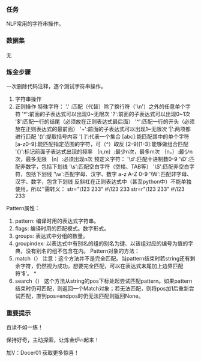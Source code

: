 
### 任务
NLP常用的字符串操作。

### 数据集
无

### 炼金步骤
一次删除代码注释，逐个测试字符串操作。

1. 字符串操作
2. 正则操作
特殊字符：
'.' :匹配（代替）除了换行符（'\n'）之外的任意单个字符
'*':前面的子表达式可以出现0~无限次
'?':前面的子表达式可以出现0~1次
'$':匹配一行的结尾（必须放在正则表达式最后面）
'^':匹配一行的开头（必须放在正则表达式的最前面）
'+':前面的子表达式可以出现1~无限次
'|':两项都进行匹配
'()':提取括号内容
'[ ]':代表一个集合
[abc]:能匹配其中的单个字符
[a-z0-9]:能匹配指定范围的字符，可（^）取反
[2-9][1-3]:能够做组合匹配
'{}':标记前面子表达式出现的频率
｛n,m｝:最少n次，最多m次
｛n，｝:最少n次，最多无限
｛n｝:必须出现n次
预定义字符：
'\d':匹配十进制数0-9
'\D':匹配非数字，包括下划线
'\s':匹配空白字符（空格、TAB等）
'\S':匹配非空白字符，包括下划线
'\w':匹配字母、汉字、数字 a-z A-Z 0-9
'\W':匹配非字母、汉字、数字，包含下划线
反斜杠在正则表达式中（甚至python中）不能单独使用，所以'\'需转义：
   str="\\123 233"  #\123 233
   str=r"\123 233"  #\123 233


Pattern属性：
1. pattern: 编译时用的表达式字符串。
2. flags: 编译时用的匹配模式。数字形式。
3. groups: 表达式中分组的数量。
4. groupindex: 以表达式中有别名的组的别名为键、以该组对应的编号为值的字典，没有别名的组不包含在内。
Pattern对象的方法：
1. match（）
注意：这个方法并不是完全匹配。当pattern结束时若string还有剩余字符，仍然视为成功。想要完全匹配，可以在表达式末尾加上边界匹配符'$'。 *
2. search（）
这个方法从string的pos下标处起尝试匹配pattern。如果pattern结束时仍可匹配，则返回一个Match对象；若无法匹配，则将pos加1后重新尝试匹配，直到pos=endpos时仍无法匹配则返回None。

### 重要提示
百读不如一练！

保持好奇，主动探索，让炼金炉🔥起来！

加V：Docer01 获取更多惊喜！